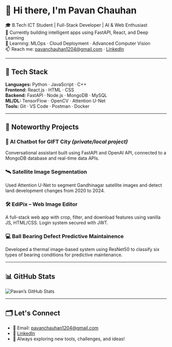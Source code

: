 # 👋 Hi there, I'm Pavan Chauhan

🎓 B.Tech ICT Student | Full-Stack Developer | AI & Web Enthusiast  
🔭 Currently building intelligent apps using FastAPI, React, and Deep Learning  
🌱 Learning: MLOps · Cloud Deployment · Advanced Computer Vision  
📫 Reach me: pavanchauhan1204@gmail.com · [LinkedIn](https://www.linkedin.com/in/pavan-chauhan-6287aa347/)

---

## 🚀 Tech Stack
**Languages:** Python · JavaScript · C++  
**Frontend:** React.js · HTML · CSS  
**Backend:** FastAPI · Node.js · MongoDB · MySQL  
**ML/DL:** TensorFlow · OpenCV · Attention U-Net  
**Tools:** Git · VS Code · Postman · Docker

---

## 📂 Noteworthy Projects

### 🧠 AI Chatbot for GIFT City *(private/local project)*
Conversational assistant built using FastAPI and OpenAI API, connected to a MongoDB database and real-time data APIs.

### 🛰 Satellite Image Segmentation
Used Attention U-Net to segment Gandhinagar satellite images and detect land development changes from 2020 to 2024.

### 🛠 EdiPix – Web Image Editor
A full-stack web app with crop, filter, and download features using vanilla JS, HTML/CSS. Login system secured with JWT.

### 💻 Ball Bearing Defect Predictive Maintainence
Developed a thermal image-based system using ResNet50 to classify six types of bearing conditions for predictive maintenance.

---

## 📊 GitHub Stats
![Pavan’s GitHub Stats](https://github-readme-stats.vercel.app/api?username=PavanChauhan12&show_icons=true&theme=tokyonight)

---

## 🗂 Let's Connect
- 📧 Email: pavanchauhan1204@gmail.com  
- 🔗 [LinkedIn](https://www.linkedin.com/in/pavan-chauhan-6287aa347/)  
- 🧠 Always exploring new tools, challenges, and ideas!
